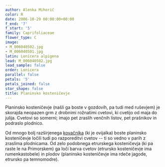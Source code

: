 ```yaml
---
author: Alenka Mihorič
color: R
date: 2006-10-29 00:00:00+00:00
f_end: '7'
f_start: '5'
family: Caprifoliaceae
flower_type: C
image:
- M_006040502.jpg
- M_006040501.jpg
latin: Lonicera alpigena
lead: M_006040502.jpg
lead_sample: false
order: Lonicera
parallel: false
petals: '5'
petals_joined: false
star_shape: false
title: Planinsko kosteničevje
---
```

Planinsko kosteničevje (našli ga boste v gozdovih, pa tudi med ruševjem) je skorajda neopazen grm z drobnimi rožnatimi cvetovi, ki cvetijo od maja do julija. Cvetovi so somerni; imajo pet zraslih venčnih listov, pet prašnikov in podraslo plodnico.

Od mnogo bolj razširjenega [kovačnika](../loniceracaprifolium/) (ki je ovijalka) boste planinsko kosteničevje ločili tudi po razporeditvi cvetov -- ti so vedno v parih z zraslima plodnicama. Od zelo podobnega etrurskega kosteničevja (ki pa raste le na Primorskem) ga loči barva cvetov (etrursko kosteničevje ima rumenkastobele) in plodov (planinsko kosteničevje ima rdeče jagode, etrursko pa temnomodre).
